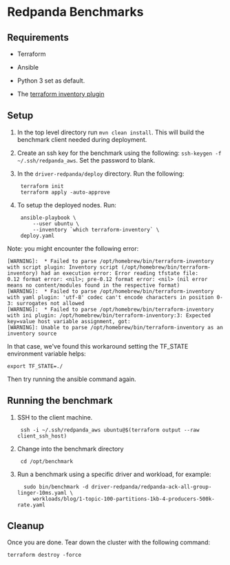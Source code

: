 # Redpanda Benchmarks

## Requirements

- Terraform

- Ansible

- Python 3 set as default.

- The [terraform inventory plugin](https://github.com/adammck/terraform-inventory)

## Setup

1. In the top level directory run `mvn clean install`. This will build the benchmark client needed during deployment.

2. Create an ssh key for the benchmark using the following: `ssh-keygen -f ~/.ssh/redpanda_aws`. Set the password to blank.

3. In the `driver-redpanda/deploy` directory.  Run the following: 

        terraform init
        terraform apply -auto-approve

4. To setup the deployed nodes. Run:

        ansible-playbook \
            --user ubuntu \
            --inventory `which terraform-inventory` \
        deploy.yaml

Note: you might encounter the following error:

```
[WARNING]:  * Failed to parse /opt/homebrew/bin/terraform-inventory with script plugin: Inventory script (/opt/homebrew/bin/terraform-inventory) had an execution error: Error reading tfstate file:
0.12 format error: <nil>; pre-0.12 format error: <nil> (nil error means no content/modules found in the respective format)
[WARNING]:  * Failed to parse /opt/homebrew/bin/terraform-inventory with yaml plugin: 'utf-8' codec can't encode characters in position 0-3: surrogates not allowed
[WARNING]:  * Failed to parse /opt/homebrew/bin/terraform-inventory with ini plugin: /opt/homebrew/bin/terraform-inventory:3: Expected key=value host variable assignment, got: 
[WARNING]: Unable to parse /opt/homebrew/bin/terraform-inventory as an inventory source

```

In that case, we've found this workaround setting the TF_STATE environment variable helps:

```
export TF_STATE=./
```

Then try running the ansible command again.

## Running the benchmark

1. SSH to the client machine. 

		ssh -i ~/.ssh/redpanda_aws ubuntu@$(terraform output --raw client_ssh_host)

2. Change into the benchmark directory 

		cd /opt/benchmark

3. Run a benchmark using a specific driver and workload, for example: 

		 sudo bin/benchmark -d driver-redpanda/redpanda-ack-all-group-linger-10ms.yaml \
			workloads/blog/1-topic-100-partitions-1kb-4-producers-500k-rate.yaml

## Cleanup

Once you are done. Tear down the cluster with the following command: 

	terraform destroy -force

